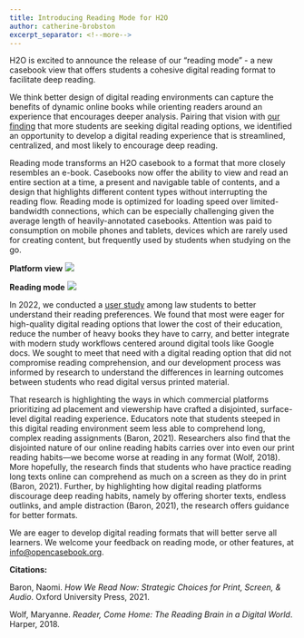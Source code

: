 ```yaml
---
title: Introducing Reading Mode for H2O
author: catherine-brobston
excerpt_separator: <!--more-->
---
```

H2O is excited to announce the release of our “reading mode” - a new casebook view that offers students a cohesive digital reading format to facilitate deep reading. 

We think better design of digital reading environments can capture the benefits of dynamic online books while orienting readers around an experience that encourages deeper analysis. Pairing that vision with [our finding](https://lil.law.harvard.edu/blog/2022/09/23/h2o-usability-study-do-students-want-physical-casebooks/) that more students are seeking digital reading options, we identified an opportunity to develop a digital reading experience that is streamlined, centralized, and most likely to encourage deep reading. 

<!--more-->

Reading mode transforms an H2O casebook to a format that more closely resembles an e-book. Casebooks now offer the ability to view and read an entire section at a time, a present and navigable table of contents, and a design that highlights different content types without interrupting the reading flow. Reading mode is optimized for loading speed over limited-bandwidth connections, which can be especially challenging given the average length of heavily-annotated casebooks. Attention was paid to consumption on mobile phones and tablets, devices which are rarely used for creating content, but frequently used by students when studying on the go. 

**Platform view**
![](https://lil-blog-media.s3.amazonaws.com/Reading_Mode_post.png)


**Reading mode**
![](https://lil-blog-media.s3.amazonaws.com/Reading_Mode_3.png)


In 2022, we conducted a [user study](https://lil-blog-media.s3.amazonaws.com/H2O_Usability_Test_Summary.pdf) among law students to better understand their reading preferences. We found that most were eager for high-quality digital reading options that lower the cost of their education, reduce the number of heavy books they have to carry, and better integrate with modern study workflows centered around digital tools like Google docs. We sought to meet that need with a digital reading option that did not compromise reading comprehension, and our development process was informed by research to understand the differences in learning outcomes between students who read digital versus printed material. 

That research is highlighting the ways in which commercial platforms prioritizing ad placement and viewership have crafted a disjointed, surface-level digital reading experience. Educators note that students steeped in this digital reading environment seem less able to comprehend long, complex reading assignments (Baron, 2021). Researchers also find that the disjointed nature of our online reading habits carries over into even our print reading habits—we become worse at reading in any format (Wolf, 2018). More hopefully, the research finds that students who have practice reading long texts online can comprehend as much on a screen as they do in print (Baron, 2021). Further, by highlighting how digital reading platforms discourage deep reading habits, namely by offering shorter texts, endless outlinks, and ample distraction (Baron, 2021), the research offers guidance for better formats. 

We are eager to develop digital reading formats that will better serve all learners. We welcome your feedback on reading mode, or other features, at info@opencasebook.org. 


**Citations:**

Baron, Naomi. *How We Read Now: Strategic Choices for Print, Screen, & Audio*. Oxford University Press, 2021. 

Wolf, Maryanne. *Reader, Come Home: The Reading Brain in a Digital World*. Harper, 2018. 


